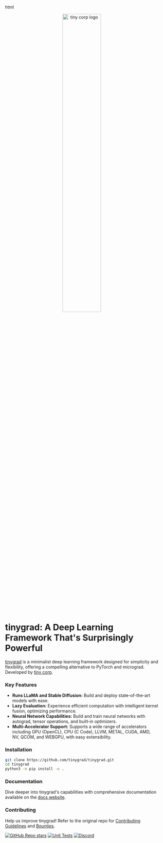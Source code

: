 html
<div align="center">
  <picture>
    <source media="(prefers-color-scheme: light)" srcset="/docs/logo_tiny_light.svg">
    <img alt="tiny corp logo" src="/docs/logo_tiny_dark.svg" width="50%" height="50%">
  </picture>
</div>

# tinygrad: A Deep Learning Framework That's Surprisingly Powerful

[tinygrad](https://github.com/tinygrad/tinygrad) is a minimalist deep learning framework designed for simplicity and flexibility, offering a compelling alternative to PyTorch and micrograd. Developed by [tiny corp](https://tinygrad.org/).

### Key Features

*   **Runs LLaMA and Stable Diffusion:** Build and deploy state-of-the-art models with ease.
*   **Lazy Evaluation:** Experience efficient computation with intelligent kernel fusion, optimizing performance.
*   **Neural Network Capabilities:** Build and train neural networks with autograd, tensor operations, and built-in optimizers.
*   **Multi-Accelerator Support:** Supports a wide range of accelerators including GPU (OpenCL), CPU (C Code), LLVM, METAL, CUDA, AMD, NV, QCOM, and WEBGPU, with easy extensibility.

### Installation

```bash
git clone https://github.com/tinygrad/tinygrad.git
cd tinygrad
python3 -m pip install -e .
```

### Documentation

Dive deeper into tinygrad's capabilities with comprehensive documentation available on the [docs website](https://docs.tinygrad.org/).

### Contributing

Help us improve tinygrad!  Refer to the original repo for [Contributing Guidelines](https://github.com/tinygrad/tinygrad#contributing) and [Bounties](https://docs.google.com/spreadsheets/d/1WKHbT-7KOgjEawq5h5Ic1qUWzpfAzuD_J06N1JwOCGs/edit?usp=sharing).

[![GitHub Repo stars](https://img.shields.io/github/stars/tinygrad/tinygrad)](https://github.com/tinygrad/tinygrad/stargazers)
[![Unit Tests](https://github.com/tinygrad/tinygrad/actions/workflows/test.yml/badge.svg)](https://github.com/tinygrad/tinygrad/actions/workflows/test.yml)
[![Discord](https://img.shields.io/discord/1068976834382925865)](https://discord.gg/ZjZadyC7PK)